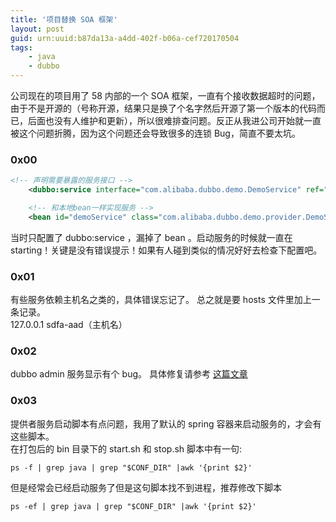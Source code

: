 ```yaml
---
title: '项目替换 SOA 框架'
layout: post
guid: urn:uuid:b87da13a-a4dd-402f-b06a-cef720170504
tags:
    - java
    - dubbo
---
```


公司现在的项目用了 58 内部的一个 SOA 框架，一直有个接收数据超时的问题，由于不是开源的（号称开源，结果只是换了个名字然后开源了第一个版本的代码而已，后面也没有人维护和更新），所以很难排查问题。反正从我进公司开始就一直被这个问题折腾，因为这个问题还会导致很多的连锁 Bug，简直不要太坑。

### 0x00
```xml
<!-- 声明需要暴露的服务接口 -->
    <dubbo:service interface="com.alibaba.dubbo.demo.DemoService" ref="demoService" />

    <!-- 和本地bean一样实现服务 -->
    <bean id="demoService" class="com.alibaba.dubbo.demo.provider.DemoServiceImpl" />
```
当时只配置了 dubbo:service ，漏掉了 bean 。启动服务的时候就一直在 starting！关键是没有错误提示！如果有人碰到类似的情况好好去检查下配置吧。

### 0x01
有些服务依赖主机名之类的，具体错误忘记了。
总之就是要 hosts 文件里加上一条记录。  
127.0.0.1  sdfa-aad（主机名）

### 0x02
dubbo admin 服务显示有个 bug。
具体修复请参考 [这篇文章](http://blog.csdn.net/u012063409/article/details/59110559)

### 0x03
提供者服务启动脚本有点问题，我用了默认的 spring 容器来启动服务的，才会有这些脚本。  
在打包后的 bin 目录下的 start.sh 和 stop.sh 脚本中有一句:

    ps -f | grep java | grep "$CONF_DIR" |awk '{print $2}'

但是经常会已经启动服务了但是这句脚本找不到进程，推荐修改下脚本

    ps -ef | grep java | grep "$CONF_DIR" |awk '{print $2}'
